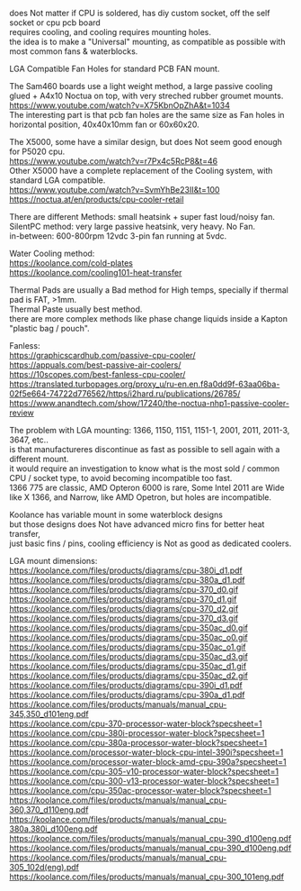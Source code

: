does Not matter if CPU is soldered, has diy custom socket, off the self socket or cpu pcb board </br>
requires cooling, and cooling requires mounting holes. </br>
the idea is to make a "Universal" mounting, as compatible as possible with most common fans & waterblocks. </br>

LGA Compatible Fan Holes for standard PCB FAN mount. </br>

The Sam460 boards use a light weight method, a large passive cooling glued + A4x10 Noctua on top, with very streched rubber groumet mounts. </br>
https://www.youtube.com/watch?v=X75KbnOpZhA&t=1034 </br>
The interesting part is that pcb fan holes are the same size as Fan holes in horizontal position, 40x40x10mm fan or 60x60x20. </br>

The X5000, some have a similar design, but does Not seem good enough for P5020 cpu.  </br>
https://www.youtube.com/watch?v=r7Px4c5RcP8&t=46 </br>
Other X5000 have a complete replacement of the Cooling system, with standard LGA compatible. </br>
https://www.youtube.com/watch?v=SvmYhBe23II&t=100 </br>
https://noctua.at/en/products/cpu-cooler-retail </br>

There are different Methods: small heatsink + super fast loud/noisy fan. </br>
SilentPC method: very large passive heatsink, very heavy. No Fan. </br>
in-between: 600-800rpm 12vdc 3-pin fan running at 5vdc. </br>

Water Cooling method: </br>
https://koolance.com/cold-plates </br>
https://koolance.com/cooling101-heat-transfer </br>

Thermal Pads are usually a Bad method for High temps, specially if thermal pad is FAT, >1mm. </br>
Thermal Paste usually best method. </br>
there are more complex methods like phase change liquids inside a Kapton "plastic bag / pouch". </br>

Fanless: </br>
https://graphicscardhub.com/passive-cpu-cooler/ </br>
https://appuals.com/best-passive-air-coolers/ </br>
https://10scopes.com/best-fanless-cpu-cooler/ </br>
https://translated.turbopages.org/proxy_u/ru-en.en.f8a0dd9f-63aa06ba-02f5e664-74722d776562/https/i2hard.ru/publications/26785/ </br>
https://www.anandtech.com/show/17240/the-noctua-nhp1-passive-cooler-review </br>

The problem with LGA mounting: 1366, 1150, 1151, 1151-1, 2001, 2011, 2011-3, 3647, etc.. </br>
is that manufactureres discontinue as fast as possible to sell again with a different mount. </br>
it would require an investigation to know what is the most sold / common CPU / socket type, to avoid becoming incompatible too fast. </br>
1366 775 are classic, AMD Opteron 6000 is rare, Some Intel 2011 are Wide like X 1366, and Narrow, like AMD Opetron, but holes are incompatible. </br> 

Koolance has variable mount in some waterblock designs </br>
but those designs does Not have advanced micro fins for better heat transfer, </br>
just basic fins / pins, cooling efficiency is Not as good as dedicated coolers. </br>

LGA mount dimensions: </br>
https://koolance.com/files/products/diagrams/cpu-380i_d1.pdf </br>
https://koolance.com/files/products/diagrams/cpu-380a_d1.pdf </br>
https://koolance.com/files/products/diagrams/cpu-370_d0.gif </br>
https://koolance.com/files/products/diagrams/cpu-370_d1.gif </br>
https://koolance.com/files/products/diagrams/cpu-370_d2.gif </br>
https://koolance.com/files/products/diagrams/cpu-370_d3.gif </br>
https://koolance.com/files/products/diagrams/cpu-350ac_d0.gif </br>
https://koolance.com/files/products/diagrams/cpu-350ac_o0.gif </br>
https://koolance.com/files/products/diagrams/cpu-350ac_o1.gif </br>
https://koolance.com/files/products/diagrams/cpu-350ac_d3.gif </br>
https://koolance.com/files/products/diagrams/cpu-350ac_d1.gif </br>
https://koolance.com/files/products/diagrams/cpu-350ac_d2.gif </br>
https://koolance.com/files/products/diagrams/cpu-390i_d1.pdf </br>
https://koolance.com/files/products/diagrams/cpu-390a_d1.pdf </br>
https://koolance.com/files/products/manuals/manual_cpu-345,350_d101eng.pdf </br>
https://koolance.com/cpu-370-processor-water-block?specsheet=1 </br>
https://koolance.com/cpu-380i-processor-water-block?specsheet=1 </br>
https://koolance.com/cpu-380a-processor-water-block?specsheet=1 </br>
https://koolance.com/processor-water-block-cpu-intel-390i?specsheet=1 </br>
https://koolance.com/processor-water-block-amd-cpu-390a?specsheet=1 </br>
https://koolance.com/cpu-305-v10-processor-water-block?specsheet=1 </br>
https://koolance.com/cpu-300-v13-processor-water-block?specsheet=1 </br>
https://koolance.com/cpu-350ac-processor-water-block?specsheet=1 </br>
https://koolance.com/files/products/manuals/manual_cpu-360,370_d110eng.pdf </br>
https://koolance.com/files/products/manuals/manual_cpu-380a,380i_d100eng.pdf </br>
https://koolance.com/files/products/manuals/manual_cpu-390_d100eng.pdf </br>
https://koolance.com/files/products/manuals/manual_cpu-390_d100eng.pdf </br>
https://koolance.com/files/products/manuals/manual_cpu-305_102d(eng).pdf </br>
https://koolance.com/files/products/manuals/manual_cpu-300_101eng.pdf </br>
